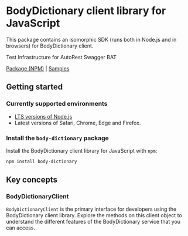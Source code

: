 # BodyDictionary client library for JavaScript

This package contains an isomorphic SDK (runs both in Node.js and in browsers) for BodyDictionary client.

Test Infrastructure for AutoRest Swagger BAT

[Package (NPM)](https://www.npmjs.com/package/body-dictionary) |
[Samples](https://github.com/Azure-Samples/azure-samples-js-management)

## Getting started

### Currently supported environments

- [LTS versions of Node.js](https://nodejs.org/about/releases/)
- Latest versions of Safari, Chrome, Edge and Firefox.


### Install the `body-dictionary` package

Install the BodyDictionary client library for JavaScript with `npm`:

```bash
npm install body-dictionary
```


## Key concepts

### BodyDictionaryClient

`BodyDictionaryClient` is the primary interface for developers using the BodyDictionary client library. Explore the methods on this client object to understand the different features of the BodyDictionary service that you can access.

